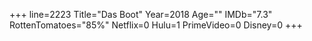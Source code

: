 +++
line=2223
Title="Das Boot"
Year=2018
Age=""
IMDb="7.3"
RottenTomatoes="85%"
Netflix=0
Hulu=1
PrimeVideo=0
Disney=0
+++

